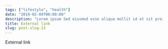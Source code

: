 ```yaml
---
tags: ["lifestyle", "health"]
date: "2019-02-04T00:00:00"
description: "Lorem ipsum Sed eiusmod esse aliqua mollit id et sit proident dolor nulla sed"
title: External link
slug: post-slug-13
---
```

External link

